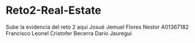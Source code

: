 # Reto2-Real-Estate
Sube la evidencia del reto 2 aqui 
Josué Jemuel Flores Nestor A01367182
Francisco Leonel
Cristofer Becerra
Dario Jauregui
